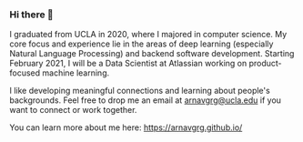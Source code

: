 ### Hi there 👋

I graduated from UCLA in 2020, where I majored in computer science. My core focus and experience lie in the areas of deep learning (especially Natural Language Processing) and backend software development. Starting February 2021, I will be a Data Scientist at Atlassian working on product-focused machine learning.

I like developing meaningful connections and learning about people's backgrounds. Feel free to drop me an email at arnavgrg@ucla.edu if you want to connect or work together.

You can learn more about me here: https://arnavgrg.github.io/ 

<!--
**arnavgrg/arnavgrg** is a ✨ _special_ ✨ repository because its `README.md` (this file) appears on your GitHub profile.

Here are some ideas to get you started:

- 🔭 I’m currently working on ...
- 🌱 I’m currently learning ...
- 👯 I’m looking to collaborate on ...
- 🤔 I’m looking for help with ...
- 💬 Ask me about ...
- 📫 How to reach me: ...
- 😄 Pronouns: ...
- ⚡ Fun fact: ...
-->
